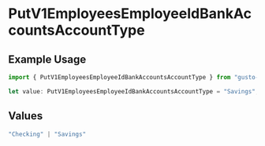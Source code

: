 # PutV1EmployeesEmployeeIdBankAccountsAccountType

## Example Usage

```typescript
import { PutV1EmployeesEmployeeIdBankAccountsAccountType } from "gusto-embedded/models/operations";

let value: PutV1EmployeesEmployeeIdBankAccountsAccountType = "Savings";
```

## Values

```typescript
"Checking" | "Savings"
```